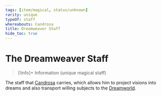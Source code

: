 ```yaml
---
tags: [item/magical, status/unknown]
rarity: unique
typeOf: staff
whereabouts: Candrosa
title: Dreamweaver Staff
hide_toc: true
---
```

# The Dreamweaver Staff
>[!info]+ Information
> (unique magical staff)
>> 

The staff that [Candrosa](<../../people/dunmari/candrosa.md>) carries, which allows him to project visions into dreams and also transport willing subjects to the [Dreamworld](<../../cosmology/multiverse/spiritual-realms/proximate-realms/dreamworld.md>). 

